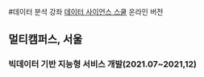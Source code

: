 #데이터 분석 강좌
[데이터 사이언스 스쿨](https://datascienceschool.net/intro.html) 온라인 버전

## 멀티캠퍼스, 서울
### 빅데이터 기반 지능형 서비스 개발(2021.07~2021,12)
